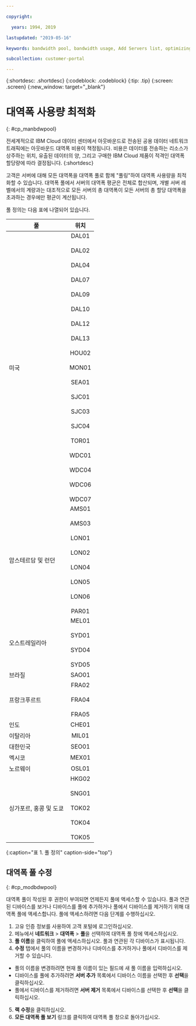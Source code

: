 ```yaml
---

copyright:

  years: 1994, 2019

lastupdated: "2019-05-16"

keywords: bandwidth pool, bandwidth usage, Add Servers list, optimizing badwidth 

subcollection: customer-portal 

---
```


{:shortdesc: .shortdesc}
{:codeblock: .codeblock}
{:tip: .tip}
{:screen: .screen}
{:new_window: target="_blank"}


# 대역폭 사용량 최적화
{: #cp_manbdwpool}

전세계적으로 IBM Cloud 데이터 센터에서 아웃바운드로 전송된 공용 데이터 네트워크 트래픽에는 아웃바운드 대역폭 비용이 책정됩니다. 비용은 데이터를 전송하는 리소스가 상주하는 위치, 유출된 데이터의 양, 그리고 구매한 IBM Cloud 제품이 적격인 대역폭 할당량에 따라 결정됩니다. 
{:shortdesc} 

고객은 서버에 대해 모든 대역폭을 대역폭 풀로 함께 "풀링"하여 대역폭 사용량을 최적화할 수 있습니다. 대역폭 풀에서 서버의 대역폭 평균은 전체로 합산되며, 개별 서버 레벨에서의 계량과는 대조적으로 모든 서버의 총 대역폭이 모든 서버의 총 할당 대역폭을 초과하는 경우에만 평균이 계산됩니다. 

풀 정의는 다음 표에 나열되어 있습니다. 

| 풀      | 위치          |
| ------------- |:-------------:|
|미국    | DAL01<br/><br/>DAL02<br/><br/>DAL04<br/><br/>DAL07<br/><br/>DAL09<br/><br/>DAL10<br/><br/>DAL12<br/><br/>DAL13<br/><br/>HOU02<br/><br/>MON01<br/><br/>SEA01<br/><br/>SJC01<br/><br/>SJC03<br/><br/>SJC04<br/><br/>TOR01<br/><br/>WDC01<br/><br/>WDC04<br/><br/>WDC06<br/><br/>WDC07|
| 암스테르담 및 런던 | AMS01<br/><br/>AMS03<br/><br/>LON01<br/><br/>LON02<br/><br/>LON04<br/><br/>LON05<br/><br/>LON06<br/><br/>PAR01 |
|오스트레일리아 | MEL01<br/><br/>SYD01<br/><br/>SYD04<br/><br/>SYD05 |
|브라질 |SAO01 |
| 프랑크푸르트 | FRA02<br/><br/>FRA04<br/><br/>FRA05 |
|인도 |CHE01 |
|이탈리아 |MIL01 |
|대한민국 |SEO01 | 
|멕시코 |MEX01 | 
|노르웨이 |OSL01 | 
| 싱가포르, 홍콩 및 도쿄 | HKG02<br/><br/>SNG01<br/><br/>TOK02<br/><br/>TOK04<br/><br/>TOK05 |
{:caption="표 1. 풀 정의" caption-side="top"}


## 대역폭 풀 수정
{: #cp_modbdwpool}

대역폭 풀이 작성된 후 권한이 부여되면 언제든지 풀에 액세스할 수 있습니다. 풀과 연관된 디바이스를 보거나 디바이스를 풀에 추가하거나 풀에서 디바이스를 제거하기 위해 대역폭 풀에 액세스합니다. 풀에 액세스하려면 다음 단계를 수행하십시오.

1. 고유 인증 정보를 사용하여 고객 포털에 로그인하십시오.
2. 메뉴에서 **네트워크** > **대역폭** > **풀**을 선택하여 대역폭 풀 창에 액세스하십시오.
3. **풀 이름**을 클릭하여 풀에 액세스하십시오. 풀과 연관된 각 디바이스가 표시됩니다.
4. **수정** 탭에서 풀의 이름을 변경하거나 디바이스를 추거하거나 풀에서 디바이스를 제거할 수 있습니다.
  * 풀의 이름을 변경하려면 현재 풀 이름이 있는 필드에 새 풀 이름을 입력하십시오.
  * 디바이스를 풀에 추가하려면 **서버 추가** 목록에서 디바이스 이름을 선택한 후 **선택**을 클릭하십시오.
  * 풀에서 디바이스를 제거하려면 **서버 제거** 목록에서 디바이스를 선택한 후 **선택**을 클릭하십시오.
5. **랙 수정**을 클릭하십시오.
6. **모든 대역폭 풀 보기** 링크를 클릭하여 대역폭 풀 창으로 돌아가십시오.
